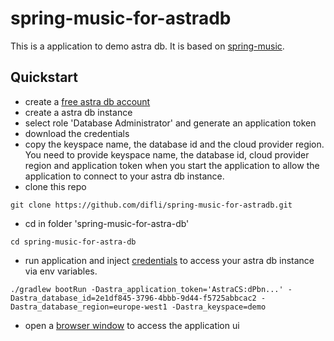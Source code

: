 # spring-music-for-astradb

This is a application to demo astra db. It is based on [spring-music](https://github.com/cloudfoundry-samples/spring-music). 

## Quickstart
- create a [free astra db account](https://astra.datastax.com)
- create a astra db instance
- select role 'Database Administrator' and generate an application token  
- download the credentials  
- copy the keyspace name, the database id and the cloud provider region. You need to provide keyspace name, the database id, cloud provider region and application token when you start the application to allow the application to connect to your astra db instance.
- clone this repo
```
git clone https://github.com/difli/spring-music-for-astradb.git
```
- cd in folder 'spring-music-for-astra-db'
```
cd spring-music-for-astra-db
```
- run application and inject [credentials](https://github.com/difli/spring-music-for-astradb/blob/main/src/main/resources/application.yml#L16-L19) to access your astra db instance via env variables.
```
./gradlew bootRun -Dastra_application_token='AstraCS:dPbn...' -Dastra_database_id=2e1df845-3796-4bbb-9d44-f5725abbcac2 -Dastra_database_region=europe-west1 -Dastra_keyspace=demo
```
- open a [browser window](http://localhost:8080) to access the application ui
